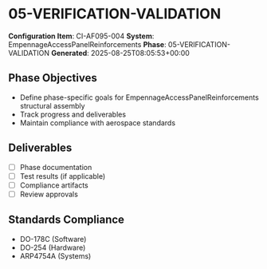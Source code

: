# 05-VERIFICATION-VALIDATION

**Configuration Item**: CI-AF095-004
**System**: EmpennageAccessPanelReinforcements
**Phase**: 05-VERIFICATION-VALIDATION
**Generated**: 2025-08-25T08:05:53+00:00

## Phase Objectives
- Define phase-specific goals for EmpennageAccessPanelReinforcements structural assembly
- Track progress and deliverables
- Maintain compliance with aerospace standards

## Deliverables
- [ ] Phase documentation
- [ ] Test results (if applicable)
- [ ] Compliance artifacts
- [ ] Review approvals

## Standards Compliance
- DO-178C (Software)
- DO-254 (Hardware)
- ARP4754A (Systems)

